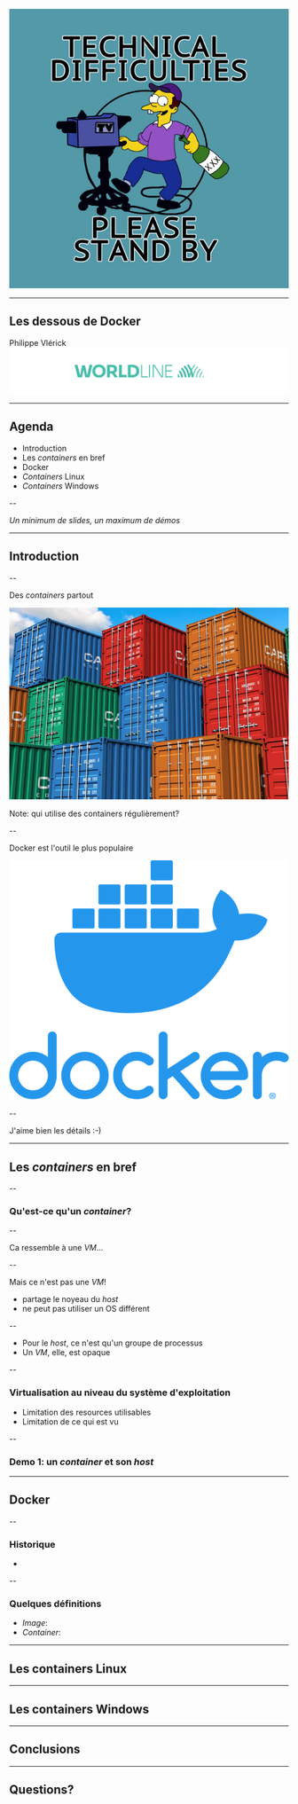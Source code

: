 <!-- .slide: data-background="#5499a8" -->
![Technical Difficulties](img/td.png)

---

## Les dessous de Docker

Philippe Vlérick
![Worldline](img/wl.png)

---

## Agenda

- Introduction
- Les _containers_ en bref
- Docker
- _Containers_ Linux
- _Containers_ Windows

--

_Un minimum de slides, un maximum de démos_

---

## Introduction

--

Des _containers_ partout

![Photo de Containers obligatoire](img/containers.png) <!-- .element height="50%" width="50%" -->

Note: qui utilise des containers régulièrement?

--

Docker est l'outil le plus populaire

![Logo de Docker](img/docker-vertical-logo-monochromatic.png) <!-- .element height="25%" width="25%" -->

--

J'aime bien les détails :-)

---

## Les _containers_ en bref

--

### Qu'est-ce qu'un _container_?

--

Ca ressemble à une _VM_...

--

Mais ce n'est pas une _VM_!
- partage le noyeau du _host_
- ne peut pas utiliser un OS différent

--

- Pour le _host_, ce n'est qu'un groupe de processus
- Un _VM_, elle, est opaque

--

### Virtualisation au niveau du système d'exploitation

- Limitation des resources utilisables
- Limitation de ce qui est vu

--

### Demo 1: un _container_ et son _host_

---

## Docker

--

### Historique

- 

--

### Quelques définitions

- _Image_: 
- _Container_: 

---

## Les containers Linux

---

## Les containers Windows

---

## Conclusions

---

## Questions?
